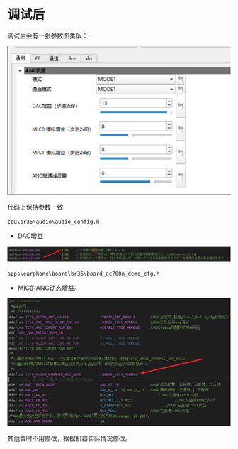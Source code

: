 # 调试后

调试后会有一张参数图类似：

![image-20250814184823991](./调试ANC注意事项.assets/image-20250814184823991.png)

代码上保持参数一致

`cpu\br36\audio\audio_config.h`

- DAC增益

![image-20250814190511293](./调试ANC注意事项.assets/image-20250814190511293.png)

`apps\earphone\board\br36\board_ac700n_demo_cfg.h`

- MIC的ANC动态增益。

![image-20250814190640751](./调试ANC注意事项.assets/image-20250814190640751.png)

其他暂时不用修改，根据机器实际情况修改。